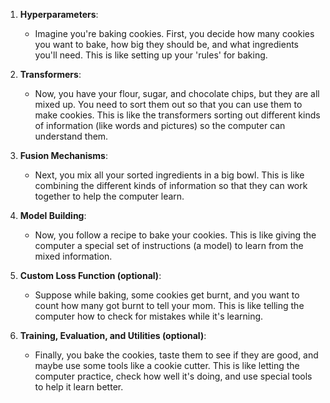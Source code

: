 
1. **Hyperparameters**:
   - Imagine you're baking cookies. First, you decide how many cookies you want to bake, how big they should be, and what ingredients you'll need. This is like setting up your 'rules' for baking.

2. **Transformers**:
   - Now, you have your flour, sugar, and chocolate chips, but they are all mixed up. You need to sort them out so that you can use them to make cookies. This is like the transformers sorting out different kinds of information (like words and pictures) so the computer can understand them.

3. **Fusion Mechanisms**:
   - Next, you mix all your sorted ingredients in a big bowl. This is like combining the different kinds of information so that they can work together to help the computer learn.

4. **Model Building**:
   - Now, you follow a recipe to bake your cookies. This is like giving the computer a special set of instructions (a model) to learn from the mixed information.

5. **Custom Loss Function (optional)**:
   - Suppose while baking, some cookies get burnt, and you want to count how many got burnt to tell your mom. This is like telling the computer how to check for mistakes while it's learning.

6. **Training, Evaluation, and Utilities (optional)**:
   - Finally, you bake the cookies, taste them to see if they are good, and maybe use some tools like a cookie cutter. This is like letting the computer practice, check how well it's doing, and use special tools to help it learn better.
